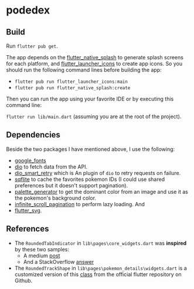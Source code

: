 # podedex

## Build
Run `flutter pub get`.

The app depends on the [flutter_native_splash](https://pub.dev/packages/flutter_native_splash) to generate splash screens for each platform, and [flutter_launcher_icons](https://pub.dev/packages/flutter_launcher_icons) to create app icons. So you should run the following command lines before building the app:

- `flutter pub run flutter_launcher_icons:main`
- `flutter pub run flutter_native_splash:create`

Then you can run the app using your favorite IDE or by executing this command line:

`flutter run lib/main.dart` (assuming you are at the root of the project).

## Dependencies

Beside the two packages I have mentioned above, I use the following:

- [google_fonts](https://pub.dev/packages/flutter_launcher_icons)
- [dio](https://pub.dev/packages/dio) to fetch data from the API.
- [dio_smart_retry](https://pub.dev/packages/dio_smart_retry) which is An plugin of `dio` to retry requests on failure.
- [sqflite](https://pub.dev/packages/sqflite) to cache the favorites pokemon IDs (I could use shared preferences but it doesn't support pagination).
- [palette_generator](https://pub.dev/packages/palette_generator) to get the dominant color from an image and use it as the pokemon's background color.
- [infinite_scroll_pagination](https://pub.dev/packages/infinite_scroll_pagination) to perform lazy loading. And
- [flutter_svg](https://pub.dev/packages/flutter_svg).

## References 

- The `RoundedTabIndicator` in `lib\pages\core_widgets.dart`
was __inspired__ by these two samples:
  - A medium [post](https://medium.com/swlh/flutter-custom-tab-indicator-for-tabbar-d72bbc6c9d0c)
  - And a StackOverflow [answer](https://stackoverflow.com/a/60207984/11672037)
- The `RoundedTrackShape` in `lib\pages\pokemon_details\widgets.dart` is a customized version of this [class](https://github.com/flutter/flutter/blob/e85ba6eeae679e776792f8cacd10ebdd7707eecb/packages/flutter/lib/src/material/slider_theme.dart#L1624) from the official flutter repository on Github.